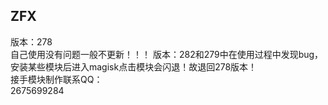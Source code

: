 ## ZFX
版本：278  
自己使用没有问题一般不更新！！！ 
版本：282和279中在使用过程中发现bug，安装某些模块后进入magisk点击模块会闪退！故退回278版本！  
接手模块制作联系QQ：  
2675699284
